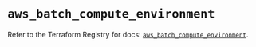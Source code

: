 # `aws_batch_compute_environment`

Refer to the Terraform Registry for docs: [`aws_batch_compute_environment`](https://registry.terraform.io/providers/hashicorp/aws/5.95.0/docs/resources/batch_compute_environment).
